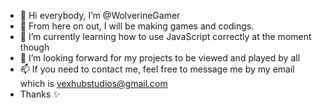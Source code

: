 - 👋 Hi everybody, I’m @WolverineGamer
- 👀 From here on out, I will be making games and codings.
- 🌱 I’m currently learning how to use JavaScript correctly at the moment though
- 💞️ I’m looking forward for my projects to be viewed and played by all
- 📫 If you need to contact me, feel free to message me by my email which is vexhubstudios@gmail.com
- Thanks ✨

<!---
WolverineGamer/WolverineGamer is a ✨ special ✨ repository because its `README.md` (this file) appears on your GitHub profile.
You can click the Preview link to take a look at your changes.
--->
